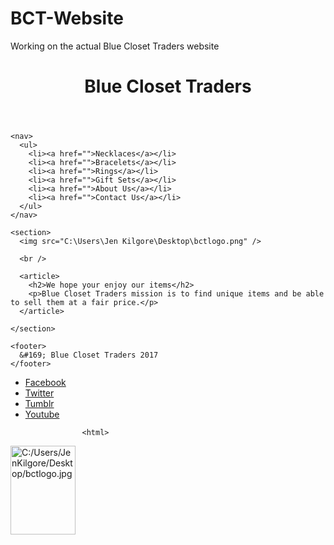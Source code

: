 # BCT-Website
Working on the actual Blue Closet Traders website

<!DOCTYPE html>
<html>
  <head>
    <title>Blue Closet Traders</title>
    <link rel="stylesheet" href="style.css">
  </head>

  <body>
    <header>
      <h1>Blue Closet Traders</h1>
    </header>

    <nav>
      <ul>
        <li><a href="">Necklaces</a></li>
        <li><a href="">Bracelets</a></li>
        <li><a href="">Rings</a></li>
        <li><a href="">Gift Sets</a></li>
        <li><a href="">About Us</a></li>
        <li><a href="">Contact Us</a></li>
      </ul>
    </nav>

    <section>
      <img src="C:\Users\Jen Kilgore\Desktop\bctlogo.png" />

      <br />

      <article>
        <h2>We hope your enjoy our items</h2>
        <p>Blue Closet Traders mission is to find unique items and be able to sell them at a fair price.</p>
      </article>

    </section>

    <footer>
      &#169; Blue Closet Traders 2017
    </footer>

  </body>
</html>

<div id="social" class="box">
						<ul class="ir">
							<li class="facebook first"><a target="_blank" title="Like us on Facebook" href="http://www.facebook.com/BlueClosetTraders">Facebook</a></li>
							<li class="twitter"><a target="_blank" title="Follow us on Twitter" href="http://www.twitter.com/blueclosettraders">Twitter</a></li>
							<li class="tumblr"><a target="_blank" title="Tumblr" href="http://blueclosettraders.tumblr.com/">Tumblr</a></li>
							<li class="youtube"><a target="_blank" title="Watch our videos on YouTube" href="http://www.youtube.com/user/blueclosettraders">Youtube</a></li>
						</ul>
					</div>
					
					
					<html>
<body>

<img src="C:/Users/JenKilgore/Desktop/bctlogo.jpg" alt="C:/Users/JenKilgore/Desktop/bctlogo.jpg" width="104" height="142">

</body>
</html>
